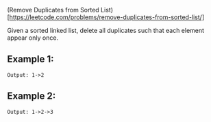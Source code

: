 (Remove Duplicates from Sorted List)[https://leetcode.com/problems/remove-duplicates-from-sorted-list/]

Given a sorted linked list, delete all duplicates such that each element appear only once.

## Example 1:

```Input: 1->1->2
Output: 1->2
```
## Example 2:

```Input: 1->1->2->3->3
Output: 1->2->3
```
